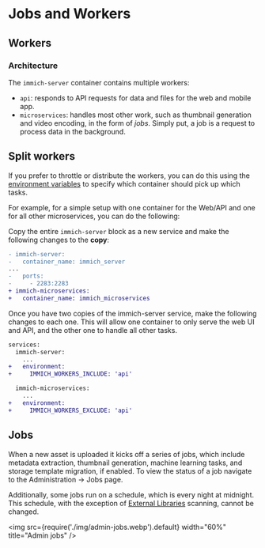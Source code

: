 # Jobs and Workers

## Workers

### Architecture

The `immich-server` container contains multiple workers:

- `api`: responds to API requests for data and files for the web and mobile app.
- `microservices`: handles most other work, such as thumbnail generation and video encoding, in the form of _jobs_. Simply put, a job is a request to process data in the background.

## Split workers

If you prefer to throttle or distribute the workers, you can do this using the [environment variables](/docs/install/environment-variables) to specify which container should pick up which tasks.

For example, for a simple setup with one container for the Web/API and one for all other microservices, you can do the following:

Copy the entire `immich-server` block as a new service and make the following changes to the **copy**:

```diff
- immich-server:
-   container_name: immich_server
...
-   ports:
-     - 2283:2283
+ immich-microservices:
+   container_name: immich_microservices
```

Once you have two copies of the immich-server service, make the following changes to each one. This will allow one container to only serve the web UI and API, and the other one to handle all other tasks.

```diff
services:
  immich-server:
    ...
+   environment:
+     IMMICH_WORKERS_INCLUDE: 'api'

  immich-microservices:
    ...
+   environment:
+     IMMICH_WORKERS_EXCLUDE: 'api'
```

## Jobs

When a new asset is uploaded it kicks off a series of jobs, which include metadata extraction, thumbnail generation, machine learning tasks, and storage template migration, if enabled. To view the status of a job navigate to the Administration -> Jobs page.

Additionally, some jobs run on a schedule, which is every night at midnight. This schedule, with the exception of [External Libraries](/docs/features/libraries) scanning, cannot be changed.

<img src={require('./img/admin-jobs.webp').default} width="60%" title="Admin jobs" />
